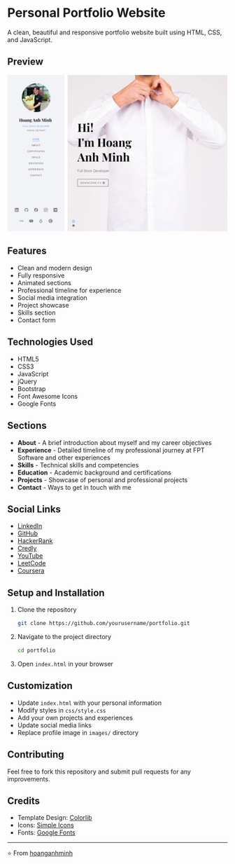# Personal Portfolio Website

A clean, beautiful and responsive portfolio website built using HTML, CSS, and JavaScript.

## Preview

![Preview](images/preview.png)

## Features

- Clean and modern design
- Fully responsive
- Animated sections
- Professional timeline for experience
- Social media integration
- Project showcase
- Skills section
- Contact form

## Technologies Used

- HTML5
- CSS3
- JavaScript
- jQuery
- Bootstrap
- Font Awesome Icons
- Google Fonts

## Sections

- **About** - A brief introduction about myself and my career objectives
- **Experience** - Detailed timeline of my professional journey at FPT Software and other experiences
- **Skills** - Technical skills and competencies
- **Education** - Academic background and certifications
- **Projects** - Showcase of personal and professional projects
- **Contact** - Ways to get in touch with me

## Social Links

- [LinkedIn](https://linkedin.com/in/hoanganhminh/)
- [GitHub](https://github.com/hoanganhminh)
- [HackerRank](https://www.hackerrank.com/hoanganhminh1201)
- [Credly](https://www.credly.com/users/hoanganhminh)
- [YouTube](https://youtube.com/c/@TheBattleCatsVietNam)
- [LeetCode](https://leetcode.com/u/hoanganhminh/)
- [Coursera](https://www.coursera.org/user/d288bdeabfee27414144f68200e879fc)

## Setup and Installation

1. Clone the repository
   ```bash
   git clone https://github.com/yourusername/portfolio.git
   ```

2. Navigate to the project directory
   ```bash
   cd portfolio
   ```

3. Open `index.html` in your browser

## Customization

- Update `index.html` with your personal information
- Modify styles in `css/style.css`
- Add your own projects and experiences
- Update social media links
- Replace profile image in `images/` directory

## Contributing

Feel free to fork this repository and submit pull requests for any improvements.

## Credits

- Template Design: [Colorlib](https://colorlib.com)
- Icons: [Simple Icons](https://simpleicons.org/)
- Fonts: [Google Fonts](https://fonts.google.com/)

---

⭐️ From [hoanganhminh](https://github.com/hoanganhminh)